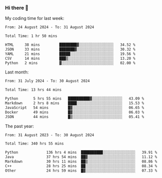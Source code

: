 ### Hi there 👋

My coding time for last week:

<!--START_SECTION:week-->

```txt
From: 24 August 2024 - To: 31 August 2024

Total Time: 1 hr 50 mins

HTML     38 mins         ████████▓░░░░░░░░░░░░░░░░   34.52 %
JSON     33 mins         ███████▓░░░░░░░░░░░░░░░░░   30.32 %
YAML     21 mins         █████░░░░░░░░░░░░░░░░░░░░   19.56 %
CSV      14 mins         ███▒░░░░░░░░░░░░░░░░░░░░░   13.20 %
Python   2 mins          ▓░░░░░░░░░░░░░░░░░░░░░░░░   02.00 %
```

<!--END_SECTION:week-->

Last month:

<!--START_SECTION:month-->

```txt
From: 31 July 2024 - To: 30 August 2024

Total Time: 13 hrs 44 mins

Python       5 hrs 55 mins   ██████████▓░░░░░░░░░░░░░░   43.09 %
Markdown     2 hrs 8 mins    ████░░░░░░░░░░░░░░░░░░░░░   15.53 %
JavaScript   54 mins         █▓░░░░░░░░░░░░░░░░░░░░░░░   06.65 %
Docker       49 mins         █▓░░░░░░░░░░░░░░░░░░░░░░░   06.03 %
JSON         44 mins         █▒░░░░░░░░░░░░░░░░░░░░░░░   05.41 %
```

<!--END_SECTION:month-->

The past year:

<!--START_SECTION:year-->

```txt
From: 31 August 2023 - To: 30 August 2024

Total Time: 340 hrs 55 mins

Python             136 hrs 4 mins  ██████████░░░░░░░░░░░░░░░   39.91 %
Java               37 hrs 54 mins  ██▓░░░░░░░░░░░░░░░░░░░░░░   11.12 %
Markdown           30 hrs 11 mins  ██▒░░░░░░░░░░░░░░░░░░░░░░   08.86 %
C++                28 hrs 25 mins  ██░░░░░░░░░░░░░░░░░░░░░░░   08.34 %
Other              24 hrs 59 mins  █▓░░░░░░░░░░░░░░░░░░░░░░░   07.33 %
```

<!--END_SECTION:year-->
